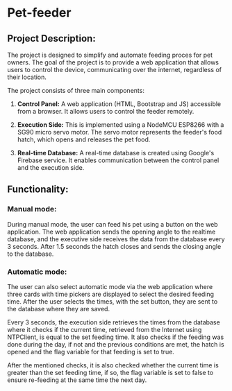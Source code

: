 # Pet-feeder

## Project Description:

The project is designed to simplify and automate feeding proces for pet owners. The goal of the project is to provide a web application that allows users to control the device, communicating over the internet, regardless of their location.

The project consists of three main components:

1. **Control Panel:** A web application (HTML, Bootstrap and JS) accessible from a browser. It allows users to control the feeder remotely.

2. **Execution Side:** This is implemented using a NodeMCU ESP8266 with a SG90 micro servo motor. The servo motor represents the feeder's food hatch, which opens and releases the pet food.

3. **Real-time Database:** A real-time database is created using Google's Firebase service. It enables communication between the control panel and the execution side.

## Functionality:

### Manual mode:

During manual mode, the user can feed his pet using a button on the web application. The web application sends the opening angle to the realtime database, and the executive side receives the data from the database every 3 seconds. After 1.5 seconds the hatch closes and sends the closing angle to the database.

### Automatic mode:

The user can also select automatic mode via the web application where three cards with time pickers are displayed to select the desired feeding time. After the user selects the times, with the set button, they are sent to the database where they are saved. 

Every 3 seconds, the execution side retrieves the times from the database where it checks if the current time, retrieved from the Internet using NTPClient, is equal to the set feeding time. It also checks if the feeding was done during the day, if not and the previous conditions are met, the hatch is opened and the flag variable for that feeding is set to true. 

After the mentioned checks, it is also checked whether the current time is greater than the set feeding time, if so, the flag variable is set to false to ensure re-feeding at the same time the next day.

